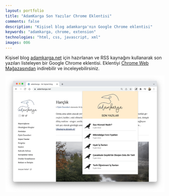 ```yaml
---
layout: portfolio
title: "AdamKarga Son Yazılar Chrome Eklentisi"
comments: false
description: "Kişisel blog adamkarga'nın Google Chrome eklentisi"
keywords: "adamkarga, chrome, extension"
technologies: "html, css, javascript, xml"
images: 006
---
```


Kişisel blog [adamkarga.net](https://adamkarga.net) için hazırlanan ve RSS kaynağını kullanarak son yazıları listeleyen bir Google Chrome eklentisi.
Eklentiyi [Chrome Web Mağazasından](https://chrome.google.com/webstore/detail/adamkarga/jelcaghpojdnedagfjekniodaeoijgkg) indirebilir ve inceleyebilirsiniz.

![001](/assets/images/portfolio/006/001.png)